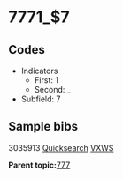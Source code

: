 # 7771\_$7

## Codes

-   Indicators
    -   First: 1
    -   Second: \_
-   Subfield: 7

## Sample bibs

3035913 [Quicksearch](https://search.library.yale.edu/catalog/3035913) [VXWS](http://prodorbis.library.yale.edu:7014/vxws/GetHoldingsService?bibId=3035913)

**Parent topic:**[777](../../tags/777/777.md)

